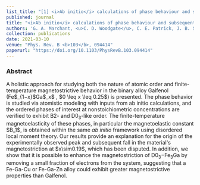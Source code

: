 ```yaml
---
list_title: "[1] <i>Ab initio</i> calculations of phase behaviour and subsequent magnetostriciton in Fe<sub>1-x</sub>Ga<sub>x</sub> within the disordered local moment picture"
published: journal
title: "<i>Ab initio</i> calculations of phase behaviour and subsequent magnetostriciton in Fe<sub>1-x</sub>Ga<sub>x</sub> within the disordered local moment picture"
authors: 'G. A. Marchant, <u>C. D. Woodgate</u>, C. E. Patrick, J. B. Staunton'
collection: publications
date: 2021-03-10
venue: "Phys. Rev. B <b>103</b>, 094414"
paperurl: "https://doi.org/10.1103/PhysRevB.103.094414"
---
```


<h3>Abstract</h3>
A holistic approach for studying both the nature of atomic order and finite-temperature magnetostrictive behavior in the binary alloy Galfenol (Fe$_{1−x}$Ga$_x$ , $0 \leq x \leq 0.25$) is presented. The phase behavior is studied via atomistic modeling with inputs from ab initio calculations, and the ordered phases of interest at nonstoichiometric concentrations are verified to exhibit B2- and D0<sub>3</sub>-like order. The finite-temperature magnetoelasticity of these phases, in particular the magnetoelastic constant $B_1$, is obtained within the same <i>ab initio</i> framework using disordered local moment theory. Our results provide an explanation for the origin of the experimentally observed peak and subsequent fall in the material's magnetostriction at $x\sim0.19$, which has been disputed. In addition, we show that it is possible to enhance the magnetostriction of D0<sub>3</sub>−Fe<sub>3</sub>Ga by removing a small fraction of electrons from the system, suggesting that a Fe-Ga-Cu or Fe-Ga-Zn alloy could exhibit greater magnetostrictive properties than Galfenol.
